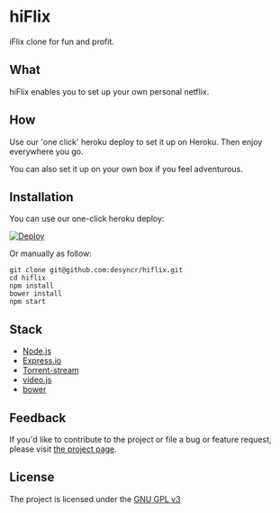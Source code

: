 hiFlix
=====

iFlix clone for fun and profit.

What
----

hiFlix enables you to set up your own personal netflix.

How
---

Use our 'one click' heroku deploy to set it up on Heroku. Then enjoy everywhere you go.

You can also set it up on your own box if you feel adventurous.

## Installation

You can use our one-click heroku deploy:

[![Deploy](https://www.herokucdn.com/deploy/button.png)](https://heroku.com/deploy)

Or manually as follow:

    git clone git@github.com:desyncr/hiflix.git
    cd hiflix
    npm install
    bower install
    npm start
    
## Stack

- [Node.js][3]
- [Express.io][4]
- [Torrent-stream][5]
- [video.js][6]
- [bower][7]

## Feedback

If you'd like to contribute to the project or file a bug or feature request, please visit [the project page][1].

## License

The project is licensed under the [GNU GPL v3][2]

  [1]: https://github.com/desyncr/hiflix
  [2]: http://www.gnu.org/licenses/gpl.html
  [3]: https://nodejs.org
  [4]: http://express-io.org
  [5]: https://github.com/mafintosh/torrent-stream
  [6]: http://www.videojs.com
  [7]: https://bower.io


